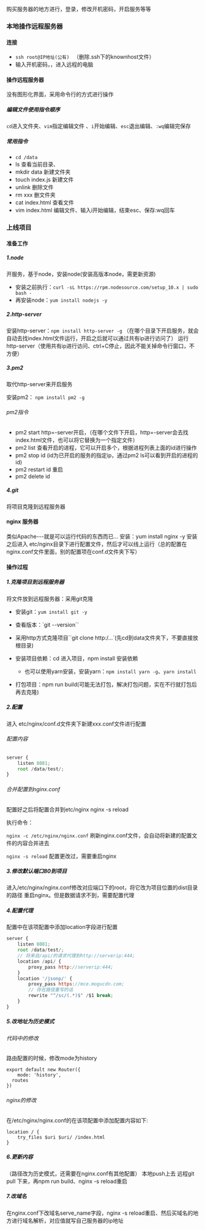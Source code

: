购买服务器的地方进行，登录，修改开机密码，开启服务等等

### 本地操作远程服务器

#### 连接

* `ssh root@IP地址(公有) ` （删除.ssh下的knownhost文件）
* 输入开机密码，，进入远程的电脑

#### 操作远程服务器

没有图形化界面，采用命令行的方式进行操作

##### 编辑文件使用指令顺序

`cd`进入文件夹、`vim`指定编辑文件 、`i`开始编辑、`esc`退出编辑、`:wq`编辑完保存

##### 常用指令

* `cd /data`  
* ls  查看当前目录、
* mkdir data   新建文件夹 
* touch index.js   新建文件 
* unlink   删除文件 
* rm  xxx 删文件夹 
* cat index.html   查看文件
* vim index.html  编辑文件、输入i开始编辑，结束esc、保存:wq回车

### 上线项目

#### 准备工作

##### 1.node

开服务，基于node，安装node(安装高版本node，需更新资源) 

* 安装之前执行：`curl -sL https://rpm.nodesource.com/setup_10.x | sudo bash -`
* 再安装node：`yum install nodejs -y`

##### 2.http-server

安装http-server：`npm install http-server -g`
（在哪个目录下开启服务，就会自动去找index.html文件运行，开启之后就可以通过共有ip进行访问了）
运行http-server（使用共有ip进行访问、ctrl+C停止，因此不能关掉命令行窗口，不方便）

##### 3.pm2

取代http-server来开启服务

安装pm2： `npm install pm2 -g`

###### pm2指令

* pm2 start http=-server开启，（在哪个文件下开启，http=-server会去找index.html文件，也可以将它替换为一个指定文件）
* pm2 list 查看开启的进程，它可以开启多个，根据进程列表上面的id进行操作
* pm2 stop id  (id为已开启的服务的指定ip，通过pm2 ls可以看到开启的进程的id)
* pm2 restart id 重启
* pm2 delete id

##### 4.git

将项目克隆到远程服务器



#### nginx 服务器

类似Apache---就是可以运行代码的东西而已...
安装：yum install nginx -y
安装之后进入 etc/nginx目录下进行配置文件，然后才可以线上运行（总的配置在nginx.conf文件里面，别的配置项在conf.d文件夹下写）

#### 操作过程

##### 1.克隆项目到远程服务器

将文件放到远程服务器：采用git克隆

* 安装git：`yum install git -y`

* 查看版本：`git --version``

* 采用http方式克隆项目``git clone http:/...`(先cd到data文件夹下，不要直接放根目录)

* 安装项目依赖：cd 进入项目，npm install 安装依赖
  * 也可以使用yarn安装，安装yarn：`npm install yarn -g`、`yarn install`

* 打包项目：npm run build(可能无法打包，解决打包问题，实在不行就打包后再去克隆)

##### 2.配置

进入 etc/nginx/conf.d文件夹下新建xxx.conf文件进行配置

###### 配置内容

~~~javascript
server {
    listen 8081;
    root /data/test/;
}
~~~

###### 合并配置到nginx.conf

配置好之后将配置合并到etc/nginx  nginx -s reload

执行命令：

`nginx -c /etc/nginx/nginx.conf`  刷新nginx.conf文件，会自动将新建的配置文件的内容合并进去

`nginx -s reload`   配置更改过，需要重启nginx

##### 3.修改默认端口80到项目
进入/etc/nginx/nginx.conf修改对应端口下的root，将它改为项目位置的dist目录的路径
重启nginx。但是数据请求不到，需要配置代理

##### 4.配置代理
配置中在该项配置中添加location字段进行配置

~~~javascript
server {
    listen 8081;
    root /data/test/;
    // 将来自/api/的请求代理到http://serverip:444;
    location /api/ {
		proxy_pass http://serverip:444;
	}
    location '/jsonp/' {
        proxy_pass https://mce.mogucdn.com;
        // 存在路径重写的话
        rewrite "^/sc/(.*)$" /$1 break;
    }
}
~~~

##### 5.改地址为历史模式

###### 代码中的修改

路由配置的时候，修改mode为history

~~~
export default new Router({
	mode: 'history',
  routes
})
~~~

###### nginx的修改

在/etc/nginx/nginx.conf的在该项配置中添加配置内容如下:

~~~
location / {
    try_files $uri $uri/ /index.html
}
~~~

##### 6.更新内容
（路径改为历史模式，还需要在nginx.conf有其他配置）
本地push上去
远程git pull 下来，再npm run build、nginx -s reload重启

##### 7.改域名
在nginx.conf下改域名serve_name字段，nginx -s reload重启、然后买域名的地方进行域名解析，对应值就写自己服务器的ip地址